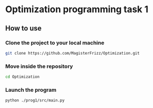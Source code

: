 # Optimization programming task 1
## How to use
### Clone the project to your local machine
```bash
git clone https://github.com/MagisterFrizz/Optimization.git
```
### Move inside the repository
```bash
cd Optimization
```
### Launch the program
```bash
python ./prog1/src/main.py
```
